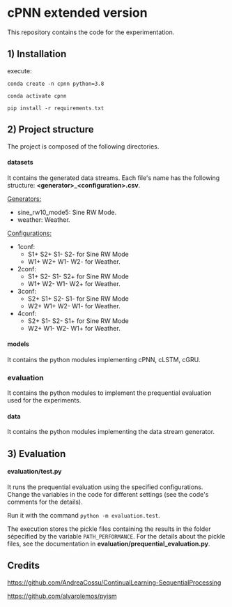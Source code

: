 # cPNN extended version
This repository contains the code for the experimentation.

## 1) Installation
execute:

`conda create -n cpnn python=3.8`

`conda activate cpnn`

`pip install -r requirements.txt`

## 2) Project structure
The project is composed of the following directories.
#### datasets
It contains the generated data streams.
Each file's name has the following structure: **\<generator\>_\<configuration\>.csv**.

<ins>Generators:</ins>
* sine_rw10_mode5: Sine RW Mode.
* weather: Weather.

<ins>Configurations:</ins>
* 1conf:
    * S1+ S2+ S1- S2- for Sine RW Mode
    * W1+ W2+ W1- W2- for Weather.
* 2conf:
    * S1+ S2- S1- S2+ for Sine RW Mode
    * W1+ W2- W1- W2+ for Weather.
* 3conf:
    * S2+ S1+ S2- S1- for Sine RW Mode
    * W2+ W1+ W2- W1- for Weather.
* 4conf:
    * S2+ S1- S2- S1+ for Sine RW Mode
    * W2+ W1- W2- W1+ for Weather.

#### models
It contains the python modules implementing cPNN, cLSTM, cGRU.
### evaluation
It contains the python modules to implement the prequential evaluation used for the experiments.
#### data
It contains the python modules implementing the data stream generator.

## 3) Evaluation
#### evaluation/test.py
It runs the prequential evaluation using the specified configurations. Change the variables in the code for different settings (see the code's comments for the details).

Run it with the command `python -m evaluation.test`.

The execution stores the pickle files containing the results in the folder sèpecified by the variable `PATH_PERFORMANCE`. For the details about the pickle files, see the documentation in **evaluation/prequential_evaluation.py**.

## Credits
https://github.com/AndreaCossu/ContinualLearning-SequentialProcessing

https://github.com/alvarolemos/pyism
